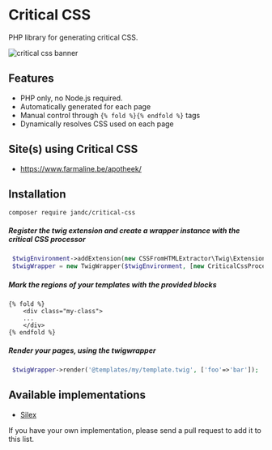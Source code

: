 # Critical CSS

PHP library for generating critical CSS.

![critical css banner](https://critical-css.jandc.io/images/banner.jpg)

## Features

* PHP only, no Node.js required.
* Automatically generated for each page
* Manual control through `{% fold %}{% endfold %}` tags
* Dynamically resolves CSS used on each page

## Site(s) using Critical CSS
* https://www.farmaline.be/apotheek/

## Installation

``composer require jandc/critical-css ``

##### Register the twig extension and create a wrapper instance with the critical CSS processor
```php
 $twigEnvironment->addExtension(new CSSFromHTMLExtractor\Twig\Extension());
 $twigWrapper = new TwigWrapper($twigEnvironment, [new CriticalCssProcessor()]);
 ```
##### Mark the regions of your templates with the provided blocks
```twig
{% fold %}
    <div class="my-class">
    ...
    </div>
{% endfold %}
```

##### Render your pages, using the twigwrapper
```php
 $twigWrapper->render('@templates/my/template.twig', ['foo'=>'bar']);
 ```
 
## Available implementations

* [Silex](https://github.com/JanDC/critical-css-silex)

If you have your own implementation, please send a pull request to add it to this list.
